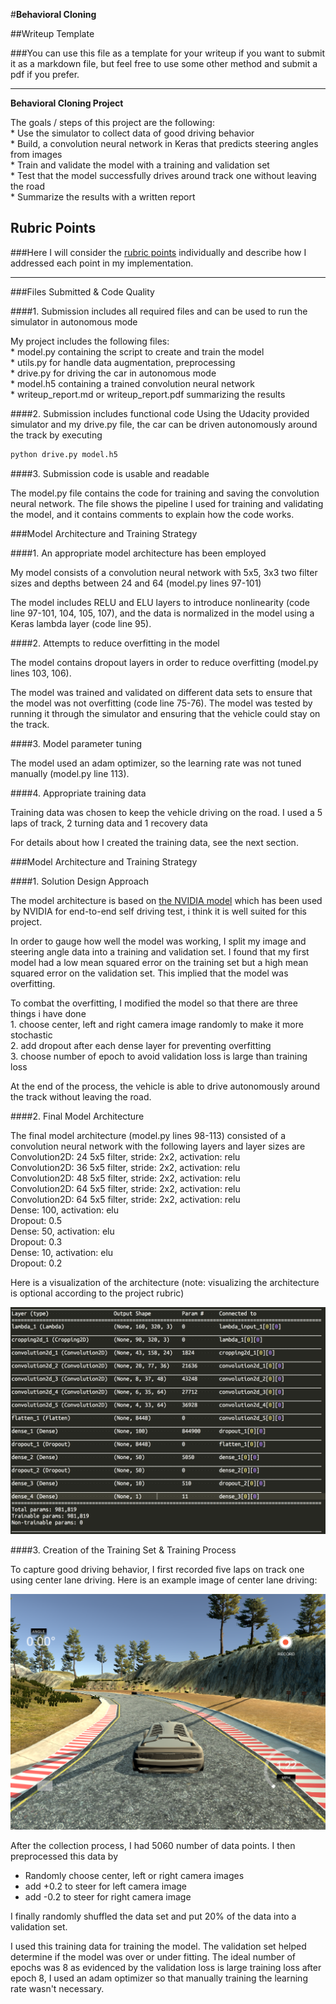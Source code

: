 #**Behavioral Cloning** 

##Writeup Template

###You can use this file as a template for your writeup if you want to submit it as a markdown file, but feel free to use some other method and submit a pdf if you prefer.

---

**Behavioral Cloning Project**

The goals / steps of this project are the following:  
    * Use the simulator to collect data of good driving behavior  
    * Build, a convolution neural network in Keras that predicts steering angles from images  
    * Train and validate the model with a training and validation set  
    * Test that the model successfully drives around track one without leaving the road  
    * Summarize the results with a written report


[//]: # (Image References)

[image1]: ./examples/architecture.png "Model Visualization"
[image2]: ./examples/center_lane.png "Grayscaling"
[image3]: ./examples/placeholder_small.png "Recovery Image"
[image4]: ./examples/placeholder_small.png "Recovery Image"
[image5]: ./examples/placeholder_small.png "Recovery Image"
[image6]: ./examples/placeholder_small.png "Normal Image"
[image7]: ./examples/placeholder_small.png "Flipped Image"

## Rubric Points
###Here I will consider the [rubric points](https://review.udacity.com/#!/rubrics/432/view) individually and describe how I addressed each point in my implementation.  

---
###Files Submitted & Code Quality

####1. Submission includes all required files and can be used to run the simulator in autonomous mode

My project includes the following files:  
    * model.py containing the script to create and train the model  
    * utils.py for handle data augmentation, preprocessing  
    * drive.py for driving the car in autonomous mode  
    * model.h5 containing a trained convolution neural network  
    * writeup_report.md or writeup_report.pdf summarizing the results  

####2. Submission includes functional code
Using the Udacity provided simulator and my drive.py file, the car can be driven autonomously around the track by executing 
```sh
python drive.py model.h5
```

####3. Submission code is usable and readable

The model.py file contains the code for training and saving the convolution neural network. The file shows the pipeline I used for training and validating the model, and it contains comments to explain how the code works.

###Model Architecture and Training Strategy

####1. An appropriate model architecture has been employed

My model consists of a convolution neural network with 5x5, 3x3 two filter sizes and depths between 24 and 64 (model.py lines 97-101) 

The model includes RELU and ELU layers to introduce nonlinearity (code line 97-101, 104, 105, 107), and the data is normalized in the model using a Keras lambda layer (code line 95). 

####2. Attempts to reduce overfitting in the model

The model contains dropout layers in order to reduce overfitting (model.py lines 103, 106). 

The model was trained and validated on different data sets to ensure that the model was not overfitting (code line 75-76). The model was tested by running it through the simulator and ensuring that the vehicle could stay on the track.

####3. Model parameter tuning

The model used an adam optimizer, so the learning rate was not tuned manually (model.py line 113).

####4. Appropriate training data

Training data was chosen to keep the vehicle driving on the road. I used a 5 laps of track, 2 turning data and 1 recovery data

For details about how I created the training data, see the next section. 

###Model Architecture and Training Strategy

####1. Solution Design Approach

The model architecture is based on [the NVIDIA model](http://images.nvidia.com/content/tegra/automotive/images/2016/solutions/pdf/end-to-end-dl-using-px.pdf) which has been used by NVIDIA for end-to-end self driving test, i think it is well suited for this project.

In order to gauge how well the model was working, I split my image and steering angle data into a training and validation set. I found that my first model had a low mean squared error on the training set but a high mean squared error on the validation set. This implied that the model was overfitting. 

To combat the overfitting, I modified the model so that there are three things i have done  
    1. choose center, left and right camera image randomly to make it more stochastic  
    2. add dropout after each dense layer for preventing overfitting  
    3. choose number of epoch to avoid validation loss is large than training loss  

At the end of the process, the vehicle is able to drive autonomously around the track without leaving the road.

####2. Final Model Architecture

The final model architecture (model.py lines 98-113) consisted of a convolution neural network with the following layers and layer sizes are
    Convolution2D: 24 5x5 filter, stride: 2x2, activation: relu  
    Convolution2D: 36 5x5 filter, stride: 2x2, activation: relu  
    Convolution2D: 48 5x5 filter, stride: 2x2, activation: relu  
    Convolution2D: 64 5x5 filter, stride: 2x2, activation: relu  
    Convolution2D: 64 5x5 filter, stride: 2x2, activation: relu  
    Dense: 100, activation: elu  
    Dropout: 0.5  
    Dense: 50, activation: elu  
    Dropout: 0.3  
    Dense: 10, activation: elu  
    Dropout: 0.2  


Here is a visualization of the architecture (note: visualizing the architecture is optional according to the project rubric)

![alt text][image1]

####3. Creation of the Training Set & Training Process

To capture good driving behavior, I first recorded five laps on track one using center lane driving. Here is an example image of center lane driving:

![alt text][image2]


After the collection process, I had 5060 number of data points. I then preprocessed this data by 
- Randomly choose center, left or right camera images
- add +0.2 to steer for left camera image
- add -0.2 to steer for right camera image

I finally randomly shuffled the data set and put 20% of the data into a validation set. 

I used this training data for training the model. The validation set helped determine if the model was over or under fitting. The ideal number of epochs was 8 as evidenced by the validation loss is large training loss after epoch 8, I used an adam optimizer so that manually training the learning rate wasn't necessary.
